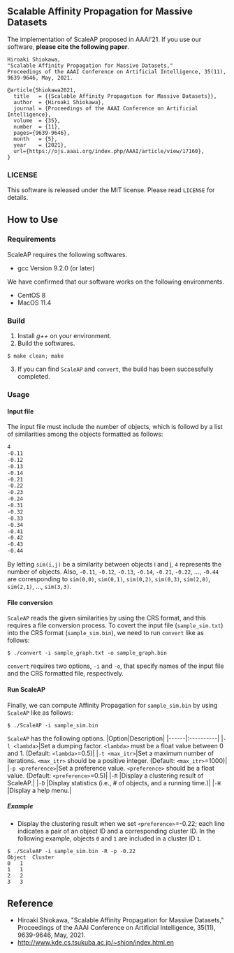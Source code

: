 ## Scalable Affinity Propagation for Massive Datasets
The implementation of ScaleAP proposed in AAAI'21.
If you use our software, **please cite the following paper**.

```
Hiroaki Shiokawa,  
"Scalable Affinity Propagation for Massive Datasets,"
Proceedings of the AAAI Conference on Artificial Intelligence, 35(11), 9639-9646, May, 2021.
```
``` 
@article{Shiokawa2021,
  title   = {{Scalable Affinity Propagation for Massive Datasets}},
  author  = {Hiroaki Shiokawa},
  journal = {Proceedings of the AAAI Conference on Artificial Intelligence},
  volume  = {35},
  number  = {11},
  pages={9639-9646},
  month   = {5},	
  year    = {2021},
  url={https://ojs.aaai.org/index.php/AAAI/article/view/17160},
}
```

### LICENSE
This software is released under the MIT license. Please read `LICENSE` for details.


## How to Use
### Requirements
ScaleAP requires the following softwares.
* gcc Version 9.2.0 (or later)

We have confirmed that our software works on the following environments.
* CentOS 8
* MacOS 11.4

### Build
1. Install *g++* on your environment.
2. Build the softwares.
```
$ make clean; make
```
3. If you can find `ScaleAP` and `convert`, the build has been successfully completed.


### Usage
#### Input file
The input file must include the number of objects, which is followd by a list of similarities among the objects formatted as follows:

``` sample_sim.txt
4
-0.11
-0.12
-0.13
-0.14
-0.21
-0.22
-0.23
-0.24
-0.31
-0.32
-0.33
-0.34
-0.41
-0.42
-0.43
-0.44
```
By letting `sim(i,j)` be a similarity between objects i and j, `4` represents the number of objects.
Also, `-0.11`, `-0.12`, `-0.13`, `-0.14`, `-0.21`, `-0.22`, ..., `-0.44` are corresponding to `sim(0,0)`, `sim(0,1)`, `sim(0,2)`, `sim(0,3)`, `sim(2,0)`, `sim(2,1)`, ..., `sim(3,3)`.


#### File conversion
`ScaleAP` reads the given similarities by using the CRS format, and this requires a file conversion process. 
To covert the input file (`sample_sim.txt`) into the CRS format (`sample_sim.bin`), we need to run `convert` like as follows:
``` convert
$ ./convert -i sample_graph.txt -o sample_graph.bin
```
`convert` requires two options, `-i` and `-o`, that specify names of the input file and the CRS formatted file, respectively.


#### Run ScaleAP
Finally, we can compute Affinity Propagation for `sample_sim.bin` by using `ScaleAP` like as follows:
```
$ ./ScaleAP -i sample_sim.bin 
```
`ScaleAP` has the following options.
|Option|Description|
|------|:----------|
|`-l <lambda>`|Set a dumping factor. `<lambda>` must be a float value between 0 and 1. (Default: `<lambda>`=0.5)|
|`-t <max_itr>`|Set a maximum number of iterations. `<max_itr>` should be a positive integer. (Default: `<max_itr>`=1000)|
|`-p <preference>`|Set a preference value. `<preference>` should be a float value. (Default: `<preference>`=0.5)|
|`-R`  |Display a clustering result of ScaleAP.|
|`-D`  |Display statistics (i.e., # of objects, and a running time.)|
|`-H`  |Display a help menu.|


##### Example
* Display the clustering result when we set `<preference>`=-0.22; each line indicates a pair of an object ID and a corresponding cluster ID.
In the following example, objects `0` and `1` are included in a cluster ID `1`.
```
$ ./ScaleAP -i sample_sim.bin -R -p -0.22
Object	Cluster
0	1
1	1
2	2
3	3
```

## Reference
* Hiroaki Shiokawa, "Scalable Affinity Propagation for Massive Datasets," Proceedings of the AAAI Conference on Artificial Intelligence, 35(11), 9639-9646, May, 2021.
* http://www.kde.cs.tsukuba.ac.jp/~shion/index.html.en
